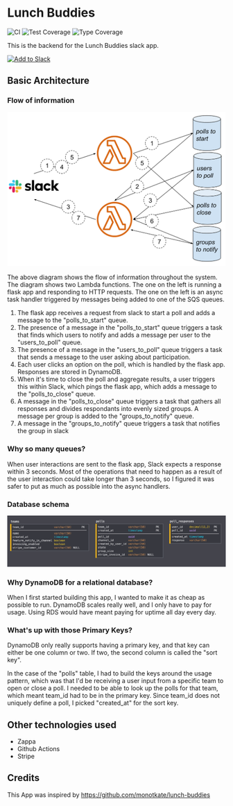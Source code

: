 # Lunch Buddies

![CI](https://github.com/qsweber/lunch-buddies/workflows/CI/badge.svg) ![Test Coverage](https://img.shields.io/badge/tests-88%25-green) ![Type Coverage](https://img.shields.io/badge/types-93%25-green)

This is the backend for the Lunch Buddies slack app.

[![Add to Slack](https://platform.slack-edge.com/img/add_to_slack.png)](https://ahlfhssbq3.execute-api.us-west-2.amazonaws.com/production/api/v0/install)

## Basic Architecture

### Flow of information

![Architecture Diagram](https://github.com/qsweber/lunch-buddies/blob/readme-media/media/architecture.png)

The above diagram shows the flow of information throughout the system. The diagram shows two Lambda functions. The one on the left is running a flask app and responding to HTTP requests. The one on the left is an async task handler triggered by messages being added to one of the SQS queues.

1. The flask app receives a request from slack to start a poll and adds a message to the "polls_to_start" queue.
2. The presence of a message in the "polls_to_start" queue triggers a task that finds which users to notify and adds a message per user to the "users_to_poll" queue.
3. The presence of a message in the "users_to_poll" queue triggers a task that sends a message to the user asking about participation.
4. Each user clicks an option on the poll, which is handled by the flask app. Responses are stored in DynamoDB.
5. When it's time to close the poll and aggregate results, a user triggers this within Slack, which pings the flask app, which adds a message to the "polls_to_close" queue.
6. A message in the "polls_to_close" queue triggers a task that gathers all responses and divides respondants into evenly sized groups. A message per group is added to the "groups_to_notify" queue.
7. A message in the "groups_to_notify" queue triggers a task that notifies the group in slack

### Why so many queues?

When user interactions are sent to the flask app, Slack expects a response within 3 seconds. Most of the operations that need to happen as a result of the user interaction could take longer than 3 seconds, so I figured it was safer to put as much as possible into the async handlers.

### Database schema

![Database Schema](https://github.com/qsweber/lunch-buddies/blob/readme-media/media/database.png)

### Why DynamoDB for a relational database?

When I first started building this app, I wanted to make it as cheap as possible to run. DynamoDB scales really well, and I only have to pay for usage. Using RDS would have meant paying for uptime all day every day.

### What's up with those Primary Keys?

DynamoDB only really supports having a primary key, and that key can either be one column or two. If two, the second column is called the "sort key".

In the case of the "polls" table, I had to build the keys around the usage pattern, which was that I'd be receiving a user input from a specific team to open or close a poll. I needed to be able to look up the polls for that team, which meant team_id had to be in the primary key. Since team_id does not uniquely define a poll, I picked "created_at" for the sort key.

## Other technologies used

- Zappa
- Github Actions
- Stripe

## Credits

This App was inspired by https://github.com/monotkate/lunch-buddies
